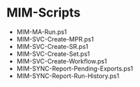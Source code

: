 # MIM-Scripts

* MIM-MA-Run.ps1
* MIM-SVC-Create-MPR.ps1
* MIM-SVC-Create-SR.ps1
* MIM-SVC-Create-Set.ps1
* MIM-SVC-Create-Workflow.ps1
* MIM-SYNC-Report-Pending-Exports.ps1
* MIM-SYNC-Report-Run-History.ps1
